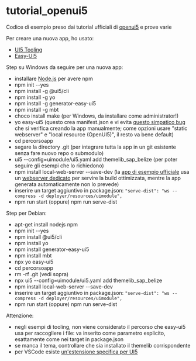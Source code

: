 # tutorial_openui5
Codice di esempio preso dai tutorial ufficiali di [openui5](https://openui5.org/) e prove varie

Per creare una nuova app, ho usato:
* [UI5 Tooling](https://sap.github.io/ui5-tooling/)
* [Easy-UI5](https://developers.sap.com/tutorials/cp-cf-sapui5-local-setup.html)

Step su Windows da seguire per una nuova app:
* installare [Node.js](https://www.npmjs.com/get-npm) per avere npm
* npm init --yes
* npm install -g @ui5/cli
* npm install -g yo
* npm install -g generator-easy-ui5
* npm install -g mbt
* choco install make (per Windows, da installare come administrator!)
* yo easy-ui5 (questo crea manifest.json e vi evita [questo simpatico bug](https://github.com/SAP/ui5-project/issues/310) che si verifica creando la app manualmente; come opzioni usare "static webserver" e "local resource (OpenUI5)", il resto va bene default)
* cd percorsoapp
* segare la directory .git (per integrare tutta la app in un git esistente senza fare nuovo repo o submodulo)
* ui5 --config=uimodule/ui5.yaml add themelib_sap_belize (per poter seguire gli esempi che lo richiedono)
* npm install local-web-server --save-dev (la [app di esempio ufficiale](https://github.com/SAP/openui5-sample-app) usa un [webserver dedicato](https://www.npmjs.com/package/local-web-server) per servire la build ottimizzata, mentre la app generata automaticamente non lo prevede)
* inserire un target aggiuntivo in package.json: `"serve-dist": "ws --compress -d deployer/resources/uimodule",`
* npm run start (oppure) npm run serve-dist

Step per Debian:
* apt-get install nodejs npm
* npm init --yes
* npm install @ui5/cli
* npm install yo
* npm install generator-easy-ui5
* npm install mbt
* npx yo easy-ui5
* cd percorsoapp
* rm -rf .git (vedi sopra)
* npx ui5 --config=uimodule/ui5.yaml add themelib_sap_belize 
* npm install local-web-server --save-dev
* inserire un target aggiuntivo in package.json: `"serve-dist": "ws --compress -d deployer/resources/uimodule",`
* npm run start (oppure) npm run serve-dist

Attenzione:
* negli esempi di tooling, non viene considerato il percorso che easy-ui5 usa per raccogliere i file: va inserito come parametro esplicito, esattamente come nei target in package.json
* se manca il tema, controllare che sia installato il themelib corrispondente
* per VSCode esiste [un'estensione specifica per UI5](https://marketplace.visualstudio.com/items?itemName=iljapostnovs.ui5plugin)
